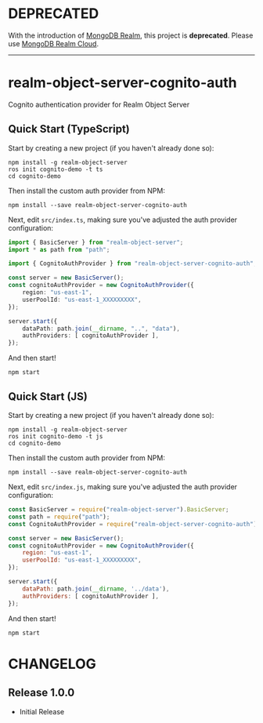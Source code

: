 # DEPRECATED
With the introduction of [MongoDB Realm](https://www.mongodb.com/realm), this project is **deprecated**. Please use [MongoDB Realm Cloud](https://docs.mongodb.com/realm/).

-----

# realm-object-server-cognito-auth
Cognito authentication provider for Realm Object Server


## Quick Start (TypeScript)

Start by creating a new project (if you haven't already done so):


    npm install -g realm-object-server
    ros init cognito-demo -t ts
    cd cognito-demo

Then install the custom auth provider from NPM:

    npm install --save realm-object-server-cognito-auth

Next, edit `src/index.ts`, making sure you've adjusted the auth provider configuration:

```typescript
import { BasicServer } from "realm-object-server";
import * as path from "path";

import { CognitoAuthProvider } from "realm-object-server-cognito-auth";

const server = new BasicServer();
const cognitoAuthProvider = new CognitoAuthProvider({
    region: "us-east-1",
    userPoolId: "us-east-1_XXXXXXXXX",
});

server.start({
    dataPath: path.join(__dirname, "..", "data"),
    authProviders: [ cognitoAuthProvider ],
});
```

And then start!

    npm start


## Quick Start (JS)

Start by creating a new project (if you haven't already done so):


    npm install -g realm-object-server
    ros init cognito-demo -t js
    cd cognito-demo

Then install the custom auth provider from NPM:

    npm install --save realm-object-server-cognito-auth

Next, edit `src/index.js`, making sure you've adjusted the auth provider configuration:

```javascript
const BasicServer = require("realm-object-server").BasicServer;
const path = require("path");
const CognitoAuthProvider = require("realm-object-server-cognito-auth").CognitoAuthProvider;

const server = new BasicServer();
const cognitoAuthProvider = new CognitoAuthProvider({
    region: "us-east-1",
    userPoolId: "us-east-1_XXXXXXXXX",
});

server.start({
    dataPath: path.join(__dirname, '../data'),
    authProviders: [ cognitoAuthProvider ],
});
```

And then start!

    npm start


# CHANGELOG

## Release 1.0.0

* Initial Release
